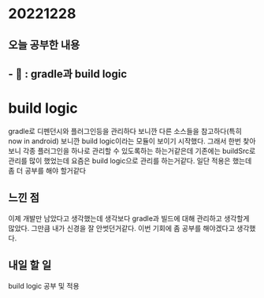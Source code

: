 # 20221228
## 오늘 공부한 내용
## - 📑 : gradle과 build logic
# build logic

gradle로 디펜던시와 플러그인등을 관리하다 보니깐 다른 소스들을 참고하다(특히 now in android) 보니깐 build logic이라는 모듈이 보이기 시작했다. 그래서 한번 찾아보니 각종 플러그인을 하나로 관리할 수 있도록하는 하는거같은데 기존에는 buildSrc로 관리를 많이 했었는데 요즘은 build logic으로 관리를 하는거같다. 일단 적용은 했는데 좀 더 공부를 해야 할거같다

## 느낀 점
이제 개발만 남았다고 생각했는데 생각보다 gradle과 빌드에 대해 관리하고 생각할게 많았다. 그만큼 내가 신경을 잘 안썻던거같다. 이번 기회에 좀 공부를 해야겠다고 생각했다.

## 내일 할 일
build logic 공부 및 적용